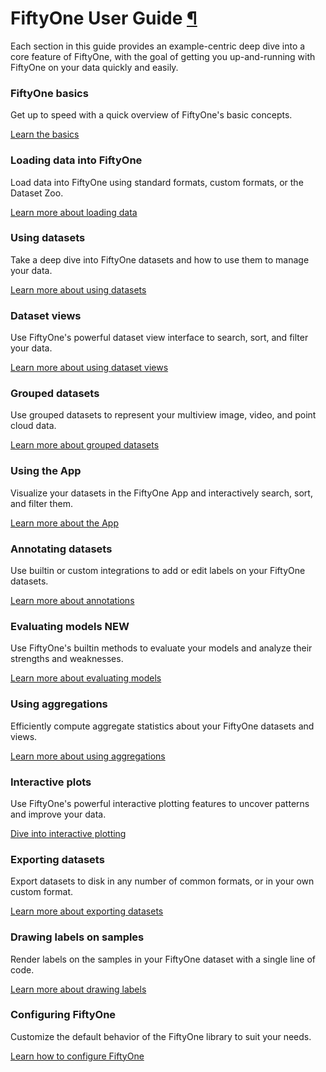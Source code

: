 # FiftyOne User Guide [¶](\#fiftyone-user-guide "Permalink to this headline")

Each section in this guide provides an example-centric deep dive into a core
feature of FiftyOne, with the goal of getting you up-and-running with FiftyOne
on your data quickly and easily.

### FiftyOne basics

Get up to speed with a quick overview of FiftyOne's basic concepts.

[Learn the basics](basics.md)

### Loading data into FiftyOne

Load data into FiftyOne using standard formats, custom formats, or the Dataset Zoo.

[Learn more about loading data](dataset_creation/index.md)

### Using datasets

Take a deep dive into FiftyOne datasets and how to use them to manage your data.

[Learn more about using datasets](using_datasets.md)

### Dataset views

Use FiftyOne's powerful dataset view interface to search, sort, and filter your data.

[Learn more about using dataset views](using_views.md)

### Grouped datasets

Use grouped datasets to represent your multiview image, video, and point cloud data.

[Learn more about grouped datasets](groups.md)

### Using the App

Visualize your datasets in the FiftyOne App and interactively search, sort, and filter them.

[Learn more about the App](app.md)

### Annotating datasets

Use builtin or custom integrations to add or edit labels on your FiftyOne datasets.

[Learn more about annotations](annotation.md)

### Evaluating models **NEW**

Use FiftyOne's builtin methods to evaluate your models and analyze their strengths and weaknesses.

[Learn more about evaluating models](evaluation.md)

### Using aggregations

Efficiently compute aggregate statistics about your FiftyOne datasets and views.

[Learn more about using aggregations](using_aggregations.md)

### Interactive plots

Use FiftyOne's powerful interactive plotting features to uncover patterns and improve your data.

[Dive into interactive plotting](plots.md)

### Exporting datasets

Export datasets to disk in any number of common formats, or in your own custom format.

[Learn more about exporting datasets](export_datasets.md)

### Drawing labels on samples

Render labels on the samples in your FiftyOne dataset with a single line of code.

[Learn more about drawing labels](draw_labels.md)

### Configuring FiftyOne

Customize the default behavior of the FiftyOne library to suit your needs.

[Learn how to configure FiftyOne](config.md)

